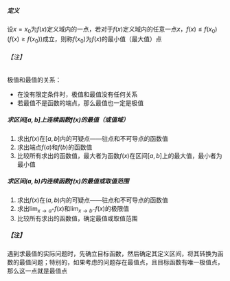 ##### 定义
设$x=x_0$为$f(x)$定义域内的一点，若对于$f(x)$定义域内的任意一点$x\text{，}f(x)\le f(x_0)\;(f(x)\ge f(x_0))$成立，则称$f(x_0)$为$f(x)$的最小值（最大值）点
###### 【注】
极值和最值的关系：
- 在没有限定条件时，极值和最值没有任何关系
- 若最值不是函数的端点，那么最值也一定是极值
##### 求区间$[a,b]$上连续函数$f(x)$的最值（或值域）
1. 求出$f(x)$在$[a,b]$内的可疑点——驻点和不可导点的函数值
2. 求出端点$f(a)$和$f(b)$的函数值
3. 比较所有求出的函数值，最大者为函数$f(x)$在区间$[a,b]$上的最大值，最小者为最小值
##### 求区间$(a,b)$内连续函数$f(x)$的最值或取值范围
1. 求出$f(x)$在$(a,b)$内的可疑点——驻点和不可导点的函数值
2. 求出$\displaystyle \lim_{x\to a^+}f(x)$和$\displaystyle \lim_{x\to b^-}f(x)$的极限值
3.  比较所有求出的函数值，确定最值或取值范围
##### 【注】
遇到求最值的实际问题时，先确立目标函数，然后确定其定义区间，将其转换为函数的最值问题；特别的，如果考虑的问题存在最值点，且目标函数有唯一极值点，那么这一点就是最值点